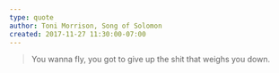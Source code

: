 ```yaml
---
type: quote
author: Toni Morrison, Song of Solomon
created: 2017-11-27 11:30:00-07:00
---
```

> You wanna fly, you got to give up the shit that weighs you down.
